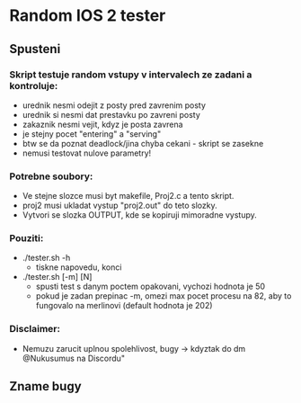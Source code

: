 # Random IOS 2 tester
## Spusteni
### Skript testuje random vstupy v intervalech ze zadani a kontroluje:
- urednik nesmi odejit z posty pred zavrenim posty
- urednik si nesmi dat prestavku po zavreni posty
- zakaznik nesmi vejit, kdyz je posta zavrena
- je stejny pocet "entering" a "serving"
- btw se da poznat deadlock/jina chyba cekani - skript se zasekne
- nemusi testovat nulove parametry!
            
### Potrebne soubory:
- Ve stejne slozce musi byt makefile, Proj2.c a tento skript.
- proj2 musi ukladat vystup "proj2.out" do teto slozky.
- Vytvori se slozka OUTPUT, kde se kopiruji mimoradne vystupy.

### Pouziti:
- ./tester.sh -h
    - tiskne napovedu, konci
- ./tester.sh [-m] [N]
    - spusti test s danym poctem opakovani, vychozi hodnota je 50
    - pokud je zadan prepinac -m, omezi max pocet procesu na 82, aby to fungovalo na merlinovi (default hodnota je 202)

### Disclaimer:
- Nemuzu zarucit uplnou spolehlivost, bugy -> kdyztak do dm @Nukusumus na Discordu"

## Zname bugy
